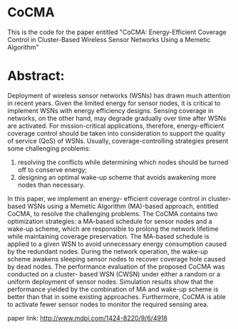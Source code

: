 # CoCMA
This is the code for the paper entitled "CoCMA: Energy-Efficient Coverage Control in Cluster-Based Wireless Sensor Networks Using a Memetic Algorithm"

# Abstract: #
Deployment of wireless sensor networks (WSNs) has drawn much attention in recent years. Given the limited energy for sensor nodes, it is critical to implement WSNs with energy efficiency designs. Sensing coverage in networks, on the other hand, may degrade gradually over time after WSNs are activated. For mission-critical applications, therefore, energy-efficient coverage control should be taken into consideration to support the quality of service (QoS) of WSNs. Usually, coverage-controlling strategies present some challenging problems:  

1. resolving the conflicts while determining which nodes should be turned off to conserve energy; 
2. designing an optimal wake-up scheme that avoids awakening more nodes than necessary. 

In this paper, we implement an energy- efficient coverage control in cluster-based WSNs using a Memetic Algorithm (MA)-based approach, entitled CoCMA, to resolve the challenging problems. The CoCMA contains two optimization strategies: a MA-based schedule for sensor nodes and a wake-up scheme, which are responsible to prolong the network lifetime while maintaining coverage preservation. The MA-based schedule is applied to a given WSN to avoid unnecessary energy consumption caused by the redundant nodes. During the network operation, the wake-up scheme awakens sleeping sensor nodes to recover coverage hole caused by dead nodes. The performance evaluation of the proposed CoCMA was conducted on a cluster- based WSN (CWSN) under either a random or a uniform deployment of sensor nodes. Simulation results show that the performance yielded by the combination of MA and wake-up scheme is better than that in some existing approaches. Furthermore, CoCMA is able to activate fewer sensor nodes to monitor the required sensing area.

paper link: 
http://www.mdpi.com/1424-8220/9/6/4918
